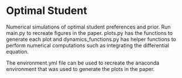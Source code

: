 # Optimal Student
Numerical simulations of optimal student preferences and prior. Run main.py to recreate figures in the paper. plots.py has the functions to generate each plot and dynamics_functions.py has helper functions to perform numerical computations such as integrating the differential equation.

The environment.yml file can be used to recreate the anaconda environment that was used to generate the plots in the paper.
